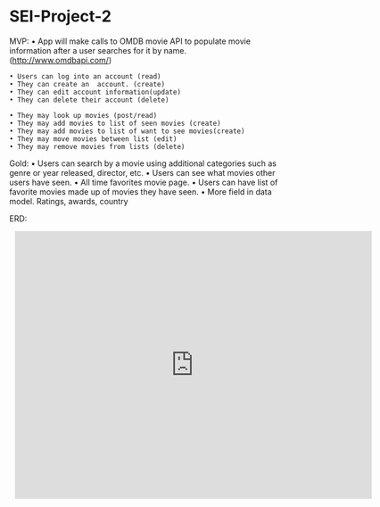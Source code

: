 # SEI-Project-2

MVP:
	• App will make calls to OMDB movie API to populate movie information after a user searches for it by name. (http://www.omdbapi.com/)

	• Users can log into an account (read)
	• They can create an  account. (create)
	• They can edit account information(update)
	• They can delete their account (delete)

	• They may look up movies (post/read)
	• They may add movies to list of seen movies (create)
	• They may add movies to list of want to see movies(create)
	• They may move movies between list (edit)
	• They may remove movies from lists (delete)


Gold:
	• Users can search by a movie using additional categories such as genre or year released, director, etc.
	• Users can see what movies other users have seen.
	• All time favorites movie page.
	• Users can have list of favorite movies made up of movies they have seen.
	• More field in data model. Ratings, awards, country



ERD:

<div style="width: 640px; height: 480px; margin: 10px; position: relative;"><iframe allowfullscreen frameborder="0" style="width:640px; height:480px" src="https://lucid.app/documents/embeddedchart/2d36fe58-09b4-4e4b-a66f-3aed6b32fa3f" id="D8eBZ8CBzVOW"></iframe></div>